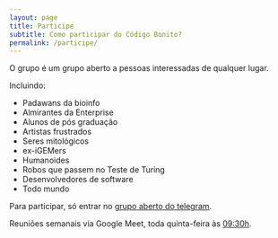 ```yaml
---
layout: page
title: Participe
subtitle: Como participar do Código Bonito?
permalink: /participe/
---
```


O grupo é um grupo aberto a pessoas interessadas de qualquer lugar.

Incluindo: 

- Padawans da bioinfo
- Almirantes da Enterprise
- Alunos de pós graduação
- Artistas frustrados
- Seres mitológicos
- ex-iGEMers
- Humanoides
- Robos que passem no Teste de Turing
- Desenvolvedores de software
- Todo mundo

Para participar, só entrar no [grupo aberto do telegram](https://t.me/codigobonito).

Reuniões semanais via Google Meet, toda quinta-feira às [09:30h](https://zonestamp.com/1627561849). 
